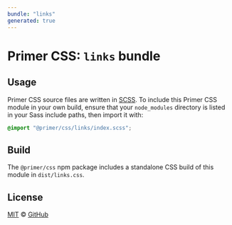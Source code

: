 ```yaml
---
bundle: "links"
generated: true
---
```


# Primer CSS: `links` bundle

## Usage

Primer CSS source files are written in [SCSS]. To include this Primer CSS module in your own build, ensure that your `node_modules` directory is listed in your Sass include paths, then import it with:

```scss
@import "@primer/css/links/index.scss";
```

## Build

The `@primer/css` npm package includes a standalone CSS build of this module in `dist/links.css`.

## License

[MIT](https://github.com/primer/css/blob/main/LICENSE) &copy; [GitHub](https://github.com/)


[scss]: https://sass-lang.com/documentation/syntax#scss
